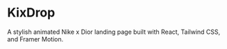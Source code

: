 # KixDrop
A stylish animated Nike x Dior landing page built with React, Tailwind CSS, and Framer Motion.
